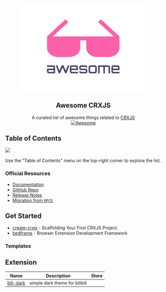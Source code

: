 <p align="center">
  <br>
  <img width="400" src="./assets/awesome-logo.svg" alt="logo of awesome-vite repository">
</p>

<h2 align='center'>Awesome CRXJS</h2>

<p align='center'>
  A curated list of awesome things related to <a href='https://github.com/crxjs/chrome-extension-tools'>CRXJS</a>
  <br>

  <a href='https://github.com/sindresorhus/awesome'>
    <img src='https://cdn.rawgit.com/sindresorhus/awesome/d7305f38d29fed78fa85652e3a63e154dd8e8829/media/badge.svg' alt='Awesome'>
  </a>
</p>

<!-- badges -->
[edge]: https://raw.githubusercontent.com/alrra/browser-logos/master/src/edge/edge_16x16.png
[firefox]: https://raw.githubusercontent.com/alrra/browser-logos/master/src/firefox/firefox_16x16.png
[chrome]: https://raw.githubusercontent.com/alrra/browser-logos/master/src/chrome/chrome_16x16.png
[safari]: https://raw.githubusercontent.com/alrra/browser-logos/master/src/safari/safari_16x16.png


## Table of Contents

<img src="https://user-images.githubusercontent.com/11247099/112722104-819b8a80-8f42-11eb-82f5-dfc2dd5d8a77.png" height="32" />

Use the "Table of Contents" menu on the top-right corner to explore the list.


### Official Resources

- [Documentation](https://crxjs.dev/vite-plugin)
- [GitHub Repo](https://github.com/crxjs/chrome-extension-tools)
- [Release Notes](https://github.com/crxjs/chrome-extension-tools/releases)
- [Migration from `RPCE`](https://github.com/crxjs/migrate)

## Get Started
- [create-crxjs](https://github.com/crxjs/create-crxjs) - Scaffolding Your First CRXJS Project.
- [bedframe](https://www.bedframe.dev/) - Browser Extension Development Framework

### Templates

<!-- ------------------------------------- -->

## Extension

<!-- example: if you publish on store -->
<!-- | [bili-dark](https://github.com/FliPPeDround/bili-dark) | simple dark theme for bilibili | [![edge]](https://microsoftedge.microsoft.com/addons/detail/bili-dark/) [![firefox]](https://addons.mozilla.org/firefox/addon/bili-dark/)<br> [![chrome]](https://chrome.google.com/webstore/detail/bili-dark/jljhjgjhjhjhjhjhjhjhjhjhjhjhjhjhjhjhjhjhj) [![safari]](https://apps.apple.com/app/id1607498040) | -->


|   Name   |   Description   |   Store   |
|  :----:  | :------------:  |  :-----:  |
| [bili-dark](https://github.com/FliPPeDround/bili-dark) | simple dark theme for bilibili | |

